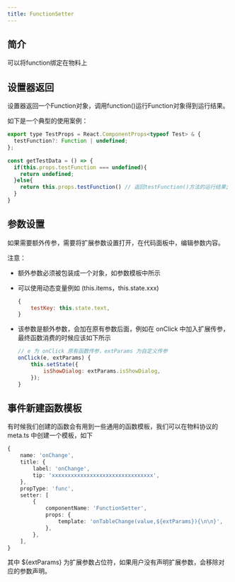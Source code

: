 ```yaml
---
title: FunctionSetter
---
```

## 简介
可以将function绑定在物料上

## 设置器返回

设置器返回一个Function对象，调用function()运行Function对象得到运行结果。

如下是一个典型的使用案例：

```javascript
export type TestProps = React.ComponentProps<typeof Test> & {
  testFunction?: Function | undefined;
};
 
const getTestData = () => {
  if(this.props.testFunction === undefined){
    return undefined;
  }else{
    return this.props.testFunction() // 返回testFunction()方法的运行结果;
  }
}
```


## 参数设置

如果需要额外传参，需要将扩展参数设置打开，在代码面板中，编辑参数内容。

注意：

- 额外参数必须被包装成一个对象，如参数模板中所示
- 可以使用动态变量例如 (this.items，this.state.xxx)
	```javascript
	{
		testKey: this.state.text,
	}
	```

- 该参数是额外参数，会加在原有参数后面，例如在 onClick 中加入扩展传参，最终函数消费的时候应该如下所示
	```javascript
	// e 为 onClick 原有函数传参，extParams 为自定义传参
	onClick(e, extParams) {
		this.setState({
			isShowDialog: extParams.isShowDialog,
		});
	}
	```

## 事件新建函数模板
有时候我们创建的函数会有用到一些通用的函数模板，我们可以在物料协议的 meta.ts 中创建一个模板，如下

```TypeScript
{
    name: 'onChange',
    title: {
        label: 'onChange',
        tip: 'xxxxxxxxxxxxxxxxxxxxxxxxxxxxxxxx',
    },
    propType: 'func',
    setter: [
        {
            componentName: 'FunctionSetter',
            props: {
                template: 'onTableChange(value,${extParams}){\n\n}',
            },
        },
    ],
}
```

其中 ${extParams} 为扩展参数占位符，如果用户没有声明扩展参数，会移除对应的参数声明。